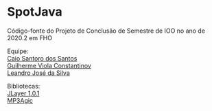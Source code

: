 # SpotJava
 Código-fonte do Projeto de Conclusão de Semestre de IOO no ano de 2020.2 em FHO
 
 Equipe:<br>
 [Caio Santoro dos Santos](https://github.com/csantbr)<br>
 [Guilherme Viola Constantinov](https://github.com/wiup)<br>
 [Leandro José da Silva](https://github.com/)
 
 Bibliotecas:<br>
 [JLayer 1.0.1](http://www.javazoom.net/javalayer/sources.html)<br>
 [MP3Agic](https://github.com/mpatric/mp3agic)
